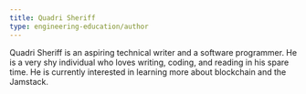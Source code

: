 ```yaml
---
title: Quadri Sheriff
type: engineering-education/author
---
```

Quadri Sheriff is an aspiring technical writer and a software programmer. He is a very shy individual who loves writing, coding, and reading in his spare time. He is currently interested in learning more about blockchain and the Jamstack.
